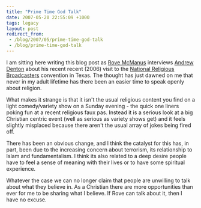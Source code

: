 ```yaml
---
title: "Prime Time God Talk"
date: 2007-05-20 22:55:09 +1000
tags: legacy
layout: post
redirect_from:
 - /blog/2007/05/prime-time-god-talk
 - /blog/prime-time-god-talk
---
```


I am sitting here writing this blog post as <a href="http://www.rove.com.au/" target="_blank">Rove McManus</a> interviews <a href="http://en.wikipedia.org/wiki/Andrew_Denton" target="_blank">Andrew Denton</a> about his recent recent (2006) visit to the <a href="http://www.nrb.org/" target="_blank">National Religious Broadcasters</a> convention in Texas. The thought has just dawned on me that never in my adult lifetime has there been an easier time to speak openly about religion.



What makes it strange is that it isn't the usual religious content you find on a light comedy/variety show on a Sunday evening - the quick one liners poking fun at a recent religious faux pas. Instead it is a serious look at a big Christian centric event (well as serious as variety shows get) and it feels slightly misplaced because there aren't the usual array of jokes being fired off.



There has been an obvious change, and I think the catalyst for this has, in part, been due to the increasing concern about terrorism, its relationship to Islam and fundamentalism. I think its also related to a deep desire people have to feel a sense of meaning with their lives or to have some spiritual experience.



Whatever the case we can no longer claim that people are unwilling to talk about what they believe in. As a Christian there are more opportunities than ever for me to be sharing what I believe. If Rove can talk about it, then I have no excuse.<!--break-->


